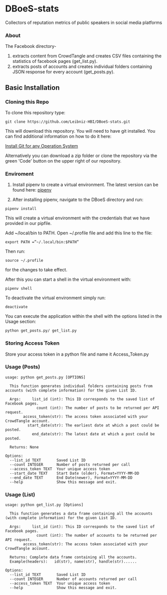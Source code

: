 # DBoeS-stats
Collectors of reputation metrics of public speakers in social media platforms 

### About

The Facebook directory-

1. extracts content from CrowdTangle and creates CSV files containing the statistics of facebook pages (get_list.py). 
2. extracts posts of accounts and creates individual folders containing JSON response for every account (get_posts.py). 
## Basic Installation

### Cloning this Repo

To clone this repository type:

```
git clone https://github.com/Leibniz-HBI/DBoeS-stats.git
```

This will download this repository. You will need to have git installed.
You can find additional information on how to do it here:

[Install Git for any Operation System](https://github.com/git-guides/install-git)

Alternatively you can download a zip folder or clone the repository via the green 'Code' button on the upper right of our repository.

### Enviroment 

1. Install pipenv to create a virtual environment. The latest version can be found here:
[pipenv](https://pipenv.readthedocs.io/en/latest)

2. After installing pipenv, navigate to the DBoeS directory and run:

```
pipenv install
```
This will create a virtual environment with the credentials that we have provided in
our pipfile. 

Add ~/local/bin to PATH. Open ~/.profile file and add this line to the file: 
```
export PATH =”~/.local/bin:$PATH”
```
Then run:
```
source ~/.profile 
```
for the changes to take effect.

After this you can start a shell in the virtual environment with:

```
pipenv shell
```
To deactivate the virtual environment simply run: 
```
deactivate
```
You can execute the application within the shell with the options listed in the Usage section:

```
python get_posts.py/ get_list.py
```
### Storing Access Token 

Store your access token in a python file and name it Access_Token.py


### Usage (Posts)
```
usage: python get_posts.py [OPTIONS]

  This function generates individual folders containing posts from accounts (with complete information) for the given List ID.

  Args:     list_id (int): This ID corresponds to the saved list of Facebook pages.
              count (int): The number of posts to be returned per API request.
        access_token(str): The access token associated with your CrowdTangle account.
          start_date(str): The earliest date at which a post could be posted.
            end_date(str): The latest date at which a post could be posted.

  Returns: None

Options:
  --list_id TEXT       Saved List ID
  --count INTEGER      Number of posts returned per call
  --access_token TEXT  Your unique access token
  --start_date TEXT    Start Date (older), Format=YYYY-MM-DD
  --end_date TEXT      End Date(newer), Format=YYYY-MM-DD
  --help               Show this message and exit.
```
### Usage (List)
```
usage: python get_list.py [Options]

  This function generates a data frame containing all the accounts (with complete information) for the given List ID.

  Args:     list_id (int): This ID corresponds to the saved list of Facebook pages.
              count (int): The number of accounts to be returned per API request.
        access_token(str): The access token associated with your CrowdTangle account.

  Returns: Complete data frame containing all the accounts.
  Example(headers):   id(str), name(str), handle(str)......

Options:
  --list_id TEXT       Saved List ID
  --count INTEGER      Number of accounts returned per call
  --access_token TEXT  Your unique access token
  --help               Show this message and exit.

```


